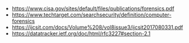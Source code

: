 - https://www.cisa.gov/sites/default/files/publications/forensics.pdf
- https://www.techtarget.com/searchsecurity/definition/computer-forensics 
- https://ijcsit.com/docs/Volume%208/vol8issue3/ijcsit2017080331.pdf
- https://datatracker.ietf.org/doc/html/rfc3227#section-2.1
